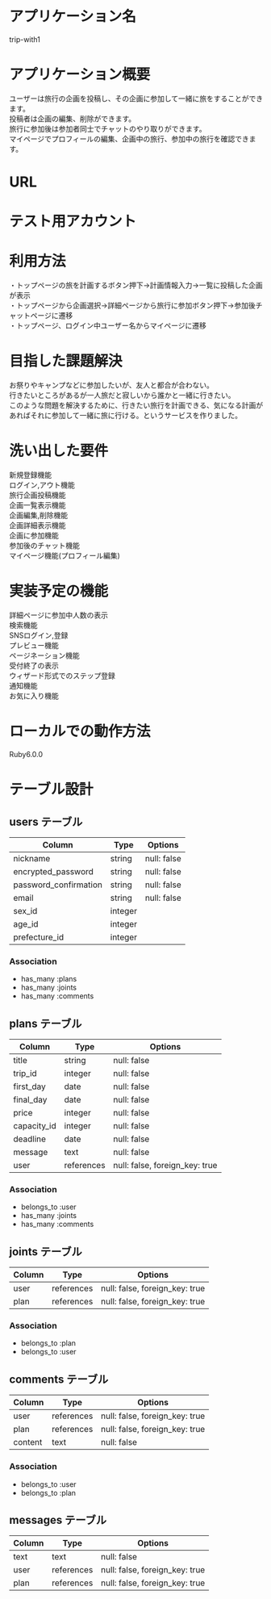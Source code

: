 # アプリケーション名
trip-with1

# アプリケーション概要
ユーザーは旅行の企画を投稿し、その企画に参加して一緒に旅をすることができます。  
投稿者は企画の編集、削除ができます。  
旅行に参加後は参加者同士でチャットのやり取りができます。  
マイページでプロフィールの編集、企画中の旅行、参加中の旅行を確認できます。

# URL

# テスト用アカウント

# 利用方法
・トップページの旅を計画するボタン押下→計画情報入力→一覧に投稿した企画が表示  
・トップページから企画選択→詳細ページから旅行に参加ボタン押下→参加後チャットページに遷移  
・トップページ、ログイン中ユーザー名からマイページに遷移

# 目指した課題解決
お祭りやキャンプなどに参加したいが、友人と都合が合わない。  
行きたいところがあるが一人旅だと寂しいから誰かと一緒に行きたい。  
このような問題を解決するために、行きたい旅行を計画できる、気になる計画があればそれに参加して一緒に旅に行ける。というサービスを作りました。

# 洗い出した要件
新規登録機能  
ログイン,アウト機能  
旅行企画投稿機能  
企画一覧表示機能  
企画編集,削除機能  
企画詳細表示機能  
企画に参加機能  
参加後のチャット機能  
マイページ機能(プロフィール編集)  

# 実装予定の機能
詳細ページに参加中人数の表示  
検索機能  
SNSログイン,登録  
プレビュー機能  
ページネーション機能  
受付終了の表示  
ウィザード形式でのステップ登録  
通知機能  
お気に入り機能  

# ローカルでの動作方法
Ruby6.0.0





# テーブル設計

##  users テーブル

| Column                | Type    | Options     |
| --------              | ------  | ----------- |
| nickname              | string  | null: false |
| encrypted_password    | string  | null: false |
| password_confirmation | string  | null: false |
| email                 | string  | null: false |
| sex_id                | integer |             |
| age_id                | integer |             |
| prefecture_id         | integer |             |


### Association

- has_many :plans
- has_many :joints
- has_many :comments

## plans テーブル

| Column          | Type       | Options                        |
| ------          | ------     | -----------                    |
| title           | string     | null: false                    |
| trip_id         | integer    | null: false                    |
| first_day       | date       | null: false                    |
| final_day       | date       | null: false                    |
| price           | integer    | null: false                    |
| capacity_id     | integer    | null: false                    |
| deadline        | date       | null: false                    |
| message         | text       | null: false                    |
| user            | references | null: false, foreign_key: true |


### Association

- belongs_to :user
- has_many :joints
- has_many :comments


## joints テーブル

| Column  | Type       | Options                           |
| ------  | ------     | -----------                       |
| user    | references | null: false, foreign_key: true    |
| plan    | references | null: false, foreign_key: true    |


### Association

- belongs_to :plan
- belongs_to :user

## comments テーブル

| Column  | Type       | Options                           |
| ------  | ------     | -----------                       |
| user    | references | null: false, foreign_key: true    |
| plan    | references | null: false, foreign_key: true    |
| content | text       | null: false                       |

### Association


- belongs_to :user
- belongs_to :plan

## messages テーブル

| Column  | Type       | Options                           |
| ------  | ------     | -----------                       |
| text    | text       | null: false                       |
| user    | references | null: false, foreign_key: true    |
| plan    | references | null: false, foreign_key: true    |
